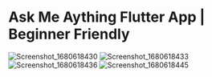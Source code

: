 # Ask Me Aything Flutter App | Beginner Friendly

![Screenshot_1680618430](https://user-images.githubusercontent.com/76648609/229825758-061d8467-cb34-4d9b-a0ab-a256c2bc1f0d.png)
![Screenshot_1680618433](https://user-images.githubusercontent.com/76648609/229825775-04c973cf-e48c-480c-aa21-e413df5650d5.png)
![Screenshot_1680618436](https://user-images.githubusercontent.com/76648609/229825782-79722eb4-99e3-4889-963b-55688bef3464.png)
![Screenshot_1680618445](https://user-images.githubusercontent.com/76648609/229825787-2d4f74af-db11-414a-ab77-31628dedd1e6.png)
